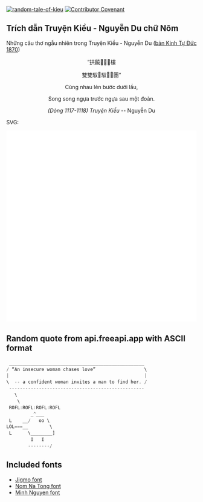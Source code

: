 [![random-tale-of-kieu](https://github.com/huuquyet/random-tale-of-kieu/actions/workflows/random-tale-of-kieu.yml/badge.svg)](https://github.com/huuquyet/random-tale-of-kieu/actions/workflows/random-tale-of-kieu.yml)
[![Contributor Covenant](https://img.shields.io/badge/Contributor%20Covenant-2.1-4baaaa.svg)](.github/CODE_OF_CONDUCT.md "Contributor Covenant 2.1")

## Trích dẫn Truyện Kiều - Nguyễn Du chữ Nôm

Những câu thơ ngẫu nhiên trong Truyện Kiều - Nguyễn Du ([bản Kinh Tự Đức 1870](https://vi.wikisource.org/wiki/Truy%E1%BB%87n_Ki%E1%BB%81u_(b%E1%BA%A3n_Kinh_T%E1%BB%B1_%C4%90%E1%BB%A9c_1870)))

<div align="center">
<!-- START_KIEU -->
      <p class="nom">“拱饒𨇍𨀈󰡎樓</p>
      <p class="nom">雙雙馭𫏾馭𨍦󰜋團”</p>
      <p class="quocngu">Cùng nhau lẻn bước dưới lầu,</p>
      <p class="quocngu">Song song ngựa trước ngựa sau một đoàn.</p>
      <p class="author"><i>(Dòng 1117-1118) Truyện Kiều</i> -- Nguyễn Du</p>
<!-- END_KIEU -->
</div>

SVG:

<div align="center">
  <img src="./assets/random-kieu.svg" alt="The Tale of Kieu - Nguyen Du">
</div>

## Random quote from api.freeapi.app with ASCII format

<!-- START_QUOTE -->
```rust
 __________________________________________________
/ “An insecure woman chases love”                  \
|                                                  |
\  -- a confident woman invites a man to find her. /
 --------------------------------------------------
   \
    \
 ROFL:ROFL:ROFL:ROFL
         _^___
 L    __/   oo \    
LOL===__        \ 
 L      \________]
         I   I    
        --------/
```
<!-- END_QUOTE -->

## Included fonts

- [Jigmo font](https://github.com/kamichikoichi/jigmo)
- [Nom Na Tong font](https://github.com/nomfoundation/font)
- [Minh Nguyen font](https://github.com/TKYKmori/Minh-Nguyen)
